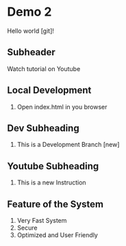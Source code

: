 # Demo 2

Hello world [git]!

## Subheader

Watch tutorial on Youtube

## Local Development

1. Open index.html in you browser

## Dev Subheading

1. This is a Development Branch [new]

## Youtube Subheading

1. This is a new Instruction

## Feature of the System

1. Very Fast System
2. Secure
3. Optimized and User Friendly
